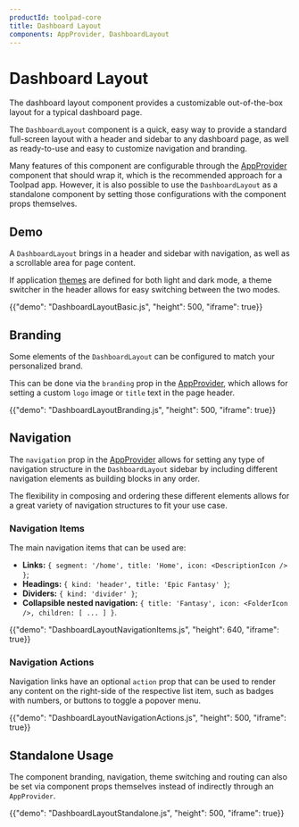 ```yaml
---
productId: toolpad-core
title: Dashboard Layout
components: AppProvider, DashboardLayout
---
```


# Dashboard Layout

<p class="description">The dashboard layout component provides a customizable out-of-the-box layout for a typical dashboard page.</p>

The `DashboardLayout` component is a quick, easy way to provide a standard full-screen layout with a header and sidebar to any dashboard page, as well as ready-to-use and easy to customize navigation and branding.

Many features of this component are configurable through the [AppProvider](https://mui.com/toolpad/core/react-app-provider/) component that should wrap it, which is the recommended approach for a Toolpad app.
However, it is also possible to use the `DashboardLayout` as a standalone component by setting those configurations with the component props themselves.

## Demo

A `DashboardLayout` brings in a header and sidebar with navigation, as well as a scrollable area for page content.

If application [themes](https://mui.com/toolpad/core/react-app-provider/#theming) are defined for both light and dark mode, a theme switcher in the header allows for easy switching between the two modes.

{{"demo": "DashboardLayoutBasic.js", "height": 500, "iframe": true}}

## Branding

Some elements of the `DashboardLayout` can be configured to match your personalized brand.

This can be done via the `branding` prop in the [AppProvider](https://mui.com/toolpad/core/react-app-provider/), which allows for setting a custom `logo` image or `title` text in the page header.

{{"demo": "DashboardLayoutBranding.js", "height": 500, "iframe": true}}

## Navigation

The `navigation` prop in the [AppProvider](https://mui.com/toolpad/core/react-app-provider/) allows for setting any type of navigation structure in the `DashboardLayout` sidebar by including different navigation elements as building blocks in any order.

The flexibility in composing and ordering these different elements allows for a great variety of navigation structures to fit your use case.

### Navigation Items

The main navigation items that can be used are:

- **Links:** `{ segment: '/home', title: 'Home', icon: <DescriptionIcon /> }`;
- **Headings:** `{ kind: 'header', title: 'Epic Fantasy' }`;
- **Dividers:** `{ kind: 'divider' }`;
- **Collapsible nested navigation:** `{ title: 'Fantasy', icon: <FolderIcon />, children: [ ... ] }`.

{{"demo": "DashboardLayoutNavigationItems.js", "height": 640, "iframe": true}}

### Navigation Actions

Navigation links have an optional `action` prop that can be used to render any content on the right-side of the respective list item, such as badges with numbers, or buttons to toggle a popover menu.

{{"demo": "DashboardLayoutNavigationActions.js", "height": 500, "iframe": true}}

## Standalone Usage

The component branding, navigation, theme switching and routing can also be set via component props themselves instead of indirectly through an `AppProvider`.

{{"demo": "DashboardLayoutStandalone.js", "height": 500, "iframe": true}}
